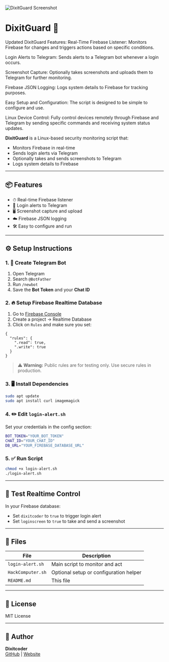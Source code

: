![DixitGuard Screenshot](https://github.com/dixitcoder/DixitGuard/blob/main/DALL%C2%B7E%202025-05-13%2021.19.58%20-%20A%20dark-themed%20cybersecurity%20project%20illustration%20for%20a%20tool%20named%20'DixitGuard'.%20The%20image%20shows%20a%20computer%20screen%20with%20code%20running%2C%20a%20shield%20icon%20sym.webp)
# DixitGuard 🔐

Updated DixitGuard Features:
Real-Time Firebase Listener: Monitors Firebase for changes and triggers actions based on specific conditions.

Login Alerts to Telegram: Sends alerts to a Telegram bot whenever a login occurs.

Screenshot Capture: Optionally takes screenshots and uploads them to Telegram for further monitoring.

Firebase JSON Logging: Logs system details to Firebase for tracking purposes.

Easy Setup and Configuration: The script is designed to be simple to configure and use.

Linux Device Control: Fully control devices remotely through Firebase and Telegram by sending specific commands and receiving system status updates.



**DixitGuard** is a Linux-based security monitoring script that:
- Monitors Firebase in real-time
- Sends login alerts via Telegram
- Optionally takes and sends screenshots to Telegram
- Logs system details to Firebase

---

## 📦 Features

- ⏱ Real-time Firebase listener
- 🔔 Login alerts to Telegram
- 🖥 Screenshot capture and upload
- ☁️ Firebase JSON logging
- 🛠 Easy to configure and run

---

## ⚙️ Setup Instructions

### 1. 🔐 Create Telegram Bot
1. Open Telegram
2. Search `@BotFather`
3. Run `/newbot`
4. Save the **Bot Token** and your **Chat ID**

### 2. 🔥 Setup Firebase Realtime Database
1. Go to [Firebase Console](https://console.firebase.google.com/)
2. Create a project → Realtime Database
3. Click on `Rules` and make sure you set:
```
{
  "rules": {
    ".read": true,
    ".write": true
  }
}
```

> ⚠️ **Warning:** Public rules are for testing only. Use secure rules in production.

### 3. 🖥 Install Dependencies
```bash
sudo apt update
sudo apt install curl imagemagick
```

### 4. ✏️ Edit `login-alert.sh`
Set your credentials in the config section:

```bash
BOT_TOKEN="YOUR_BOT_TOKEN"
CHAT_ID="YOUR_CHAT_ID"
DB_URL="YOUR_FIREBASE_DATABASE_URL"
```

### 5. ✅ Run Script
```bash
chmod +x login-alert.sh
./login-alert.sh
```

---

## 🧪 Test Realtime Control
In your Firebase database:
- Set `dixitcoder` to `true` to trigger login alert
- Set `loginscreen` to `true` to take and send a screenshot

---

## 📂 Files

| File            | Description                                |
|-----------------|--------------------------------------------|
| `login-alert.sh`| Main script to monitor and act             |
| `HackComputer.sh`| Optional setup or configuration helper    |
| `README.md`     | This file                                   |

---

## 📄 License

MIT License

---

## 👤 Author

**Dixitcoder**  
[GitHub](https://github.com/dixitcoder) | [Website](https://dixitcoder-tools-ai.web.app)
